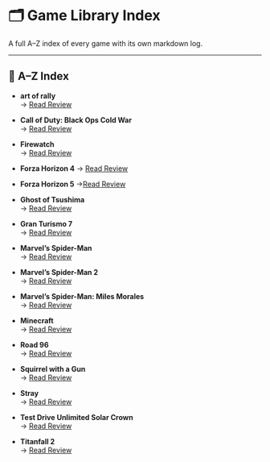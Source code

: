 # 🗂️ Game Library Index

A full A–Z index of every game with its own markdown log.

---

## 🔡 A–Z Index

- **art of rally**  
  → [Read Review](games/art-of-rally.md)

- **Call of Duty: Black Ops Cold War**  
  → [Read Review](games/codbocw.md)

- **Firewatch**  
  → [Read Review](games/firewatch.md)

- **Forza Horizon 4**
   → [Read Review](games/horizon4.md)

- **Forza Horizon 5**
   →[Read Review](games/horizon5.md)
    
- **Ghost of Tsushima**  
  → [Read Review](games/ghost.md)

- **Gran Turismo 7**  
  → [Read Review](games/gt7.md)

- **Marvel’s Spider-Man**  
  → [Read Review](games/sm.md)

- **Marvel’s Spider-Man 2**  
  → [Read Review](games/sm2.md)

- **Marvel’s Spider-Man: Miles Morales**  
  → [Read Review](games/smmm.md)

- **Minecraft**  
  → [Read Review](games/minecraft.md)

- **Road 96**  
  → [Read Review](games/road-96.md)

- **Squirrel with a Gun**  
  → [Read Review](games/squirrel-with-a-gun.md)

- **Stray**  
  → [Read Review](games/stray.md)

- **Test Drive Unlimited Solar Crown**  
  → [Read Review](games/tdusc.md)

- **Titanfall 2**  
  → [Read Review](games/titanfall2.md)
